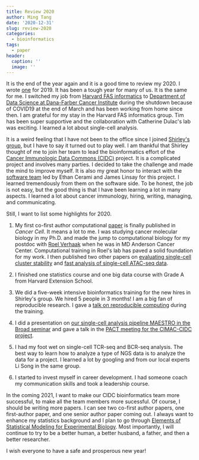 ```yaml
---
title: Review 2020
author: Ming Tang
date: '2020-12-31'
slug: review-2020
categories:
  - bioinformatics
tags:
  - paper
header:
  caption: ''
  image: ''
---
```


It is the end of the year again and it is a good time to review my 2020. I wrote [one](https://divingintogeneticsandgenomics.rbind.io/post/the-end-of-2019/) for 2019. It has been a tough year for many of us. It is the same for me. I switched my job from [Harvard FAS informatics](https://informatics.fas.harvard.edu/pages/about.html) to [Department of Data Science at Dana-Farber Cancer Institute](https://ds.dfci.harvard.edu/) during the shutdown because of COVID19 at the end of March and has been working from home since then. I am grateful for my stay in the Harvard FAS informatics group. Tim has been super supportive and the collaboration with Catherine Dulac's lab was exciting. I learned a lot about single-cell analysis.


It is a weird feeling that I have not been to the office since I joined [Shirley's group](https://liulab-dfci.github.io/), but I have to say it turned out to play well. I am thankful that Shirley thought of me to join her team to lead the bioinformatics effort of the [Cancer Immunologic Data Commons (CIDC)](https://cimac-network.org/cidc/) project. It is a complicated project and involves many parties. I decided to take the challenge and made the mind to improve myself. It is also my great honor to interact with the [software team](https://ds.dfci.harvard.edu/knowledge-systems/team/) led by Ethan Cerami and James Linsay for this project. I learned tremendously from them on the software side. To be honest, the job is not easy, but the good thing is that I have been learning a lot in many aspects. I learned a lot about cancer immunology, hiring, writing, managing, and communicating. 

Still, I want to list some highlights for 2020.

1. My first co-first author computational [paper](https://divingintogeneticsandgenomics.rbind.io/publication/2020-04-03-kmt2d-lung-cancer/) is finally published in *Cancer Cell*. It means a lot to me. I was studying cancer molecular biology in my Ph.D. and made the jump to computational biology for my postdoc with [Roel Verhaak](https://www.jax.org/research-and-faculty/research-labs/the-verhaak-lab) when he was in MD Anderson Cancer Center. Computational training in Roel's lab has paved a solid foundation for my work. I then published two other papers on [evaluating single-cell cluster stability](https://divingintogeneticsandgenomics.rbind.io/publication/2020-05-29-scclusteval/) and [fast analysis of single-cell ATAC-seq data](https://divingintogeneticsandgenomics.rbind.io/publication/2020-03-20-kallisto-scatac/).

2. I finished one statistics course and one big data course with Grade A from Harvard Extension School.

3. We did a five-week intensive bioinformatics training for the new hires in Shirley's group. We hired 5 people in 3 months! I am a big fan of reproducible research. I gave a [talk on reproducible computing](https://divingintogeneticsandgenomics.rbind.io/talk/2020-reproducible-computing/) during the training. 

4. I did a presentation on [our single-cell analysis pipeline MAESTRO in the Broad seminar](https://divingintogeneticsandgenomics.rbind.io/talk/2020-maestro-broad-talk/) and gave a talk in the [PACT meeting for the CIMAC-CIDC project](https://divingintogeneticsandgenomics.rbind.io/talk/2020-maestro-pact-talk/).

5. I had my foot wet on single-cell TCR-seq and BCR-seq analysis. The best way to learn how to analyze a type of NGS data is to analyze the data for a project. I learned a lot by googling and from our local experts Li Song in the same group. 

6. I started to invest myself in career development. I had someone coach my communication skills and took a leadership course.

In the coming 2021, I want to make our CIDC bioinformatics team more successful, to make all the team members more sucessful. Of course, I should be writing more papers. I can see two co-first author papers, one first-author paper, and one senior author paper coming out. I always want to enhance my statistics background and I plan to go through [Elements of Statistical Modeling for Experimental Biology](https://www.middleprofessor.com/files/applied-biostatistics_bookdown/_book/). Most importantly, I will continue to try to be a better human, a better husband, a father, and then a better researcher. 

I wish everyone to have a safe and prosperous new year!